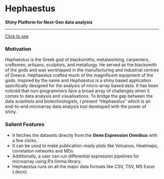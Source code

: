 # Hephaestus
__Shiny Platform for Next-Gen data analysis__

---


[Click to see](https://priyansh-srivastava.shinyapps.io/hephaestus-master/)

### Motivation
Hephaestus is the Greek god of blacksmiths, metalworking, carpenters, craftsmen, artisans, sculptors, and metallurgy. He served as the blacksmith of the gods and was worshipped in the manufacturing and industrial centres of Greece. Hephaestus crafted much of the magnificent equipment of the gods. Inspired by the name and _Hephaestus_ is a shiny based application specifically designed for the analysis of micro-array based data. It has been noticed that non-programmers face a broad array of challenges when it comes to data analysis and visualisations. To bridge the gap between the data scientists and biotechnologists, I present “Hephaestus” which is an end-to-end microarray data analysis tool developed with the power of shiny.


### Salient Features
- It fetches the datasets directly from the __Gene Expression Omnibus__ with a few clicks.
- It can be used to make publication-ready plots like Volcanos, Heatmaps, correlation networks and MDs.
- Additionally, a user can run differential expression pipelines for microarray using R’s limma library.
- Hephaestus runs on all the major data formats like CSV, TSV, MS Excel (.docx).

